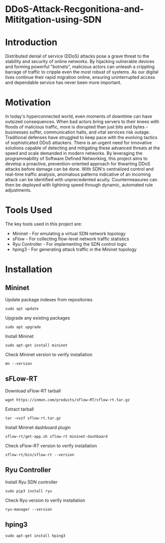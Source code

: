 # DDoS-Attack-Recgonitiona-and-Mititgation-using-SDN

# Introduction
Distributed denial of service (DDoS) attacks pose a grave threat to the stability and security of online networks. By hijacking vulnerable devices and forming powerful "botnets", malicious actors can unleash a crippling barrage of traffic to cripple even the most robust of systems. As our digital lives continue their rapid migration online, ensuring uninterrupted access and dependable service has never been more important.

# Motivation 
In today's hyperconnected world, even moments of downtime can have outsized consequences. When bad actors bring servers to their knees with floods of malicious traffic, more is disrupted than just bits and bytes - businesses suffer, communication halts, and vital services risk outage. Traditional defenses have struggled to keep pace with the evolving tactics of sophisticated DDoS attackers. There is an urgent need for innovative solutions capable of detecting and mitigating these advanced threats at the speed and scale demanded in modern networks. By leveraging the programmability of Software Defined Networking, this project aims to develop a proactive, prevention-oriented approach for thwarting DDoS attacks before damage can be done. With SDN's centralized control and real-time traffic analysis, anomalous patterns indicative of an incoming attack can be identified with unprecedented acuity. Countermeasures can then be deployed with lightning speed through dynamic, automated rule adjustments. 

# Tools Used 
The key tools used in this project are:
* Mininet - For emulating a virtual SDN network topology
* sFlow - For collecting flow-level network traffic statistics
* Ryu Controller - For implementing the SDN control logic
* hping3 - For generating attack traffic in the Mininet topology
  
# Installation 
## Mininet
Update package indexes from repositories
```
sudo apt update
```
Upgrade any existing packages
```
sudo apt upgrade
```
Install Mininet
```
sudo apt-get install mininet
```
Check Mininet version to verify installation
```
mn --version
```
## sFLow-RT
Download sFlow-RT tarball
```
wget https://inmon.com/products/sFlow-RT/sflow-rt.tar.gz
```
Extract tarball
```
tar -xvzf sflow-rt.tar.gz
```
Install Mininet dashboard plugin
```
sflow-rt/get-app.sh sflow-rt mininet-dashboard
```
Check sFlow-RT version to verify installation
```
sflow-rt/bin/sflow-rt --version
```
## Ryu Controller
Install Ryu SDN controller
```
sudo pip3 install ryu
```
Check Ryu version to verify installation
```
ryu-manager --version
```
## hping3
```
sudo apt-get install hping3
```


